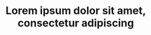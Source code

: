 ---
episodeNumber: 7
cover: /og/social-image.jpg
embedURL: <iframe width="560" height="315" src="https://www.youtube.com/embed/7kSuas6mRpk?si=6-FYpla0HWEuV0XQ" title="YouTube video player" frameborder="0" allow="accelerometer; autoplay; clipboard-write; encrypted-media; gyroscope; picture-in-picture; web-share" allowfullscreen></iframe>
title: Lorem ipsum dolor sit amet, consectetur adipiscing
description: Sed do eiusmod tempor incididunt ut labore et dolore magna aliqua. Ut enim ad minim veniam, quis nostrud exercitation ullamco laboris nisi ut aliquip ex ea commodo consequat.
---